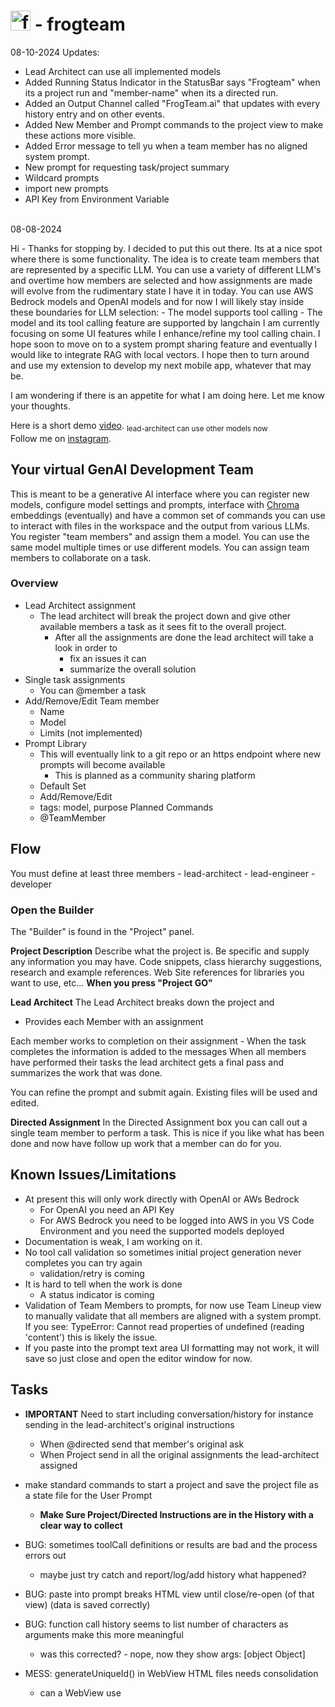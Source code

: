# <img src="https://frogteam.ai/logo.png" alt="frogteam icon" width="32" height="32"> - frogteam 

08-10-2024
Updates:
- Lead Architect can use all implemented models
- Added Running Status Indicator in the StatusBar says "Frogteam" when its a project run and "member-name" when its a directed run.
- Added an Output Channel called "FrogTeam.ai" that updates with every history entry and on other events.
- Added New Member and Prompt commands to the project view to make these actions more visible.
- Added Error message to tell yu when a team member has no aligned system prompt.
- New prompt for requesting task/project summary
- Wildcard prompts
- import new prompts
- API Key from Environment Variable

<br>
08-08-2024

Hi - Thanks for stopping by. I decided to put this out there. Its at a nice spot where there is some functionality. The idea is to create team members that are represented by a specific LLM. You can use a variety of different LLM's and overtime how members are selected and how assignments are made will evolve from the rudimentary state I have it in today. You can use AWS Bedrock models and OpenAI models and for now I will likely stay inside these boundaries for LLM selection:
    - The model supports tool calling 
    - The model and its tool calling feature are supported by langchain
I am currently focusing on some UI features while I enhance/refine my tool calling chain.  I hope soon to move on to a system prompt sharing feature and eventually I would like to integrate RAG with local vectors. I hope then to turn around and use my extension to develop my next mobile app, whatever that may be.

I am wondering if there is an appetite for what I am doing here. Let me know your thoughts.

Here is a short demo <a href="https://youtu.be/hxatfrgiiAQ">video</a>. <sub>lead-architect can use other models now</sub><br>
Follow me on [instagram](https://www.instagram.com/reddoverises/).<br>

## Your virtual GenAI Development Team

This is meant to be a generative AI interface where you can register new models, configure model settings and prompts, interface with [Chroma](https://www.trychroma.com/) embeddings (eventually) and have a common set of commands you can use to interact with files in the workspace and the output from various LLMs. You register "team members" and assign them a model. You can use the same model multiple times or use different models. You can assign team members to collaborate on a task.  

### Overview
- Lead Architect assignment
    - The lead architect will break the project down and give other available members a task as it sees fit to the overall project.
        - After all the assignments are done the lead architect will take a look in order to
            - fix an issues it can
            - summarize the overall solution
- Single task assignments
    - You can @member a task
- Add/Remove/Edit Team member
    - Name
    - Model
    - Limits (not implemented)
- Prompt Library
    - This will eventually link to a git repo or an https endpoint where new prompts will become available
        - This is planned as a community sharing platform  
    - Default Set
    - Add/Remove/Edit
    - tags: model, purpose
Planned Commands
    - @TeamMember

## Flow
You must define at least three members
    - lead-architect
    - lead-engineer
    - developer

### Open the Builder
The "Builder" is found in the "Project" panel.

**Project Description**
Describe what the project is. Be specific and supply any information you may have. Code snippets, class hierarchy suggestions, research and example references. Web Site references for libraries you want to use, etc...
**When you press "Project GO"**

**Lead Architect**
The Lead Architect breaks down the project and
- Provides each Member with an assignment

Each member works to completion on their assignment
    - When the task completes the information is added to the messages
When all members have performed their tasks the lead architect gets a final pass and summarizes the work that was done.

You can refine the prompt and submit again. Existing files will be used and edited.

**Directed Assignment**
In the Directed Assignment box you can call out a single team member to perform a task. This is nice if you like what has been done and now have follow up work that a member can do for you.

## Known Issues/Limitations
- At present this will only work directly with OpenAI or AWs Bedrock
    - For OpenAI you need an API Key
    - For AWS Bedrock you need to be logged into AWS in you VS Code Environment and you need the supported models deployed
- Documentation is weak, I am working on it.
- No tool call validation so sometimes initial project generation never completes you can try again
    - validation/retry is coming
- It is hard to tell when the work is done
    - A status indicator is coming
- Validation of Team Members to prompts, for now use Team Lineup view to manually validate that all members are aligned with a system prompt. If you see: TypeError: Cannot read properties of undefined (reading 'content') this is likely the issue.
- If you paste into the prompt text area UI formatting may not work, it will save so just close and open the editor window for now.

## Tasks
- **IMPORTANT** Need to start including conversation/history for instance sending in the lead-architect's original instructions
    - When @directed send that member's original ask
    - When Project send in all the original assignments the lead-architect assigned

- make standard commands to start a project and save the project file as a state file for the User Prompt
    - **Make Sure Project/Directed Instructions are in the History with a clear way to collect**

- BUG: sometimes toolCall definitions or results are bad and the process errors out
    - maybe just try catch and report/log/add history what happened?
- BUG: paste into prompt breaks HTML view until close/re-open (of that view) (data is saved correctly)
- BUG: function call history seems to list number of characters as arguments make this more meaningful
    - was this corrected? - nope, now they show args: [object Object]

- MESS: generateUniqueId() in WebView HTML files needs consolidation
    - can a WebView use <script> tags for local files?
- MESS: CSS in WebView HTML files needs consolidation
    - can a WebView use <style> tags for local files?

- configuration for a time or token limit by model/team member
    - implement team member token limits/time limits/request token limits
    - this will require tracking
    - the lead architect will need to be aware of these constrains when giving out assignments

- Implementing Other Model Sources
    - start by only abstracting queueMemberAssignment this means that the lead-architect will only work with openai models
        - bedrock boto3
        - hugging face
            - is there a standard way?
        - bedrock gateway?
            - Show people how to setup the converse API in ECS/Lambda
        - azure?

## Backlog
- prompt library sharing platform
- add chromadb instance (optionally?)
    - URL/Internet or local disc content
    - file type based
- implement chunking strategy for the solutions code base
- implement chunking strategy for the history
- implement chunking strategy for documentation
- implement search history/code search
- MLFlow experiment tracking
- set up a queue to process requests from
    - only process one item at a time
- on demand web crawl that will chunk and store in local Chroma
- enable RAG on/off for generation
- In History
    - an icon for content vs function response 
        - indicate success/fail (green checkmark vs red X)
        - can we indicate when there is file content and when there isn't (is there a conflict with markdown?)
        - sometimes a file wasn't created yet and that is ok
- Starting with Python 
    - automated/isolated test environment where team members can test code generations and collaborate on solutions
    - When hunan interaction is needed the chat interface will be invoked asynchronously
        - if other tasks can continue they will
- create a tool that allows any team member (including lead architect) to ask a question directed at the human
    - this can present in the history but will cause the entire task thread to wait
        - Document should open with the question on display
        - when clicked on in History document will open 
        - Document has the state of the chain allowing the human to answer and resume the chain
- git integration
    - stash first
    - new branch first
    - PR generation

## Example User Prompt

> Write me a simple web page that uses a canvas to draw a ball and start it bouncing around the boundaries of the canvas. Please break the project up into multiple files: index.html, index.js and index.css. Place the files in a directory called bounce-ball. This is only the starting point for the project so keep in mind we will be asking for refinements.

> Create me a single page app that show directions from where the web browser thinks its location is to the closest train station. 

## Any icons you see either came from the list below, I made them, or GenAI Helped me make them
- https://iconduck.com/sets/elementary-icon-set
- https://iconduck.com/sets/open-iconic-icon-set
- https://iconduck.com/sets/font-awesome-icons
- https://iconduck.com/sets/material-design-icons

## How to Contribute

We appreciate your interest in contributing to this project. However, we currently do not accept direct contributions such as pull requests. Instead, we encourage you to submit issues if you find any bugs, have feature requests, or need help.

## Submitting Issues

To submit an issue, please use the [GitHub Issues](https://github.com/yourusername/your-repo/issues) feature. Describe your issue in detail, and we will address it as soon as possible.

Thank you for your understanding and support!